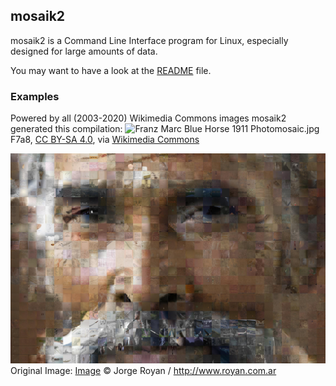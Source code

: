 ## mosaik2

mosaik2 is a Command Line Interface program for Linux, especially designed for large amounts of data.

You may want to have a look at the [README](https://github.com/f7a8/mosaik2/blob/main/README) file.

### Examples

Powered by all (2003-2020) Wikimedia Commons images mosaik2 generated this compilation:
![Franz Marc Blue Horse 1911 Photomosaic.jpg](https://upload.wikimedia.org/wikipedia/commons/thumb/6/61/Franz_Marc_Blue_Horse_1911_Photomosaic.jpg/450px-Franz_Marc_Blue_Horse_1911_Photomosaic.jpg)
F7a8, [CC BY-SA 4.0](https://creativecommons.org/licenses/by-sa/4.0), via [Wikimedia Commons](https://commons.wikimedia.org/wiki/File:Franz_Marc_Blue_Horse_1911_Photomosaic.jpg)

![India Delhi portrait of a man 4780 Photomosaic.jpg](assets/India_Delhi_portrait_of_a_man_4780_Photomosaic.jpg) 
Original Image: [Image](https://commons.wikimedia.org/wiki/File:India_-_Delhi_portrait_of_a_man_-_4780.jpg) © Jorge Royan&nbsp;/&nbsp;<a rel="nofollow" class="external free" href="http://www.royan.com.ar">http://www.royan.com.ar</a>
